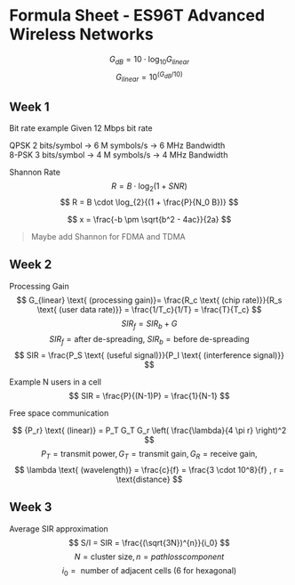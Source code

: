 # Formula Sheet - ES96T Advanced Wireless Networks

$$
G_{dB} = 10 \cdot \log_{10}{G_{linear}} $$
$$ G_{linear} = 10^{({G_{dB}}{/10})}
$$

## Week 1

Bit rate example 
Given 12 Mbps bit rate

QPSK 2 bits/symbol → 6 M symbols/s → 6 MHz Bandwidth \
8-PSK 3 bits/symbol → 4 M symbols/s → 4 MHz Bandwidth

Shannon Rate
$$ R = B \cdot \log_{2}{(1 + SNR)} $$
$$ R = B \cdot \log_{2}{(1 + \frac{P}{N_0 B})} $$

$$ x = \frac{-b \pm \sqrt{b^2 - 4ac}}{2a} $$

> Maybe add Shannon for FDMA and TDMA

## Week 2
Processing Gain
$$
G_{linear} \text{ (processing gain)}= \frac{R_c \text{ (chip rate)}}{R_s \text{ (user data rate)}} = \frac{1/T_c}{1/T} = \frac{T}{T_c} $$
$$ SIR_f = SIR_b + G $$
$$ SIR_f = \text{after de-spreading, } 
SIR_b = \text{before de-spreading} $$
$$ SIR = \frac{P_S \text{ (useful signal)}}{P_I \text{ (interference signal)}} $$

Example N users in a cell
$$ SIR = \frac{P}{(N-1)P} = \frac{1}{N-1} $$

Free space communication

$$ {P_r} \text{ (linear)} = P_T G_T G_r \left( \frac{\lambda}{4 \pi r} \right)^2 $$
$$ P_T = \text{transmit power}, G_T = \text{transmit gain}, G_R = \text{receive gain}, $$
$$ \lambda \text{ (wavelength)} = \frac{c}{f} = \frac{3 \cdot 10^8}{f} , r = \text{distance} $$

## Week 3
Average SIR approximation
$$ S/I = SIR = \frac{(\sqrt{3N})^{n}}{i_0} $$
$$ N = \text{cluster size}, n = path loss component $$
$$ i_0 = \text{ number of adjacent cells (6 for hexagonal)} $$
